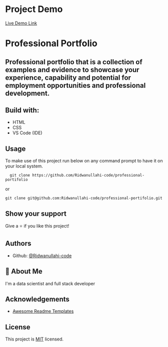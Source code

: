 # Project Demo

[Live Demo Link](https://ridwanullahi-code.github.io/professional-portfolio/)

# **Professional Portfolio** 
## Professional portfolio that is a collection of examples and evidence to showcase your experience, capability and potential for employment opportunities and professional development.

## **Build with:**

* HTML 
* CSS
* VS Code (IDE)

## **Usage**
To make use of this project run below on any command prompt to have it on your local system.

```
  git clone https://github.com/Ridwanullahi-code/professional-portifolio
```
or
```
git clone git@github.com:Ridwanullahi-code/professional-portifolio.git
```
## **Show your support**

Give a ⭐️ if you like this project!

## Authors

- Github: [@Ridwanullahi-code](https://github.com/Ridwanullahi-code)


## 🚀 About Me
I'm a data scientist and full stack developer


## Acknowledgements

 - [Awesome Readme Templates](https://github.com/microverseinc/readme-template/blob/master/README.md#project-name)



## License

This project is [MIT](https://choosealicense.com/licenses/mit/) licensed.

